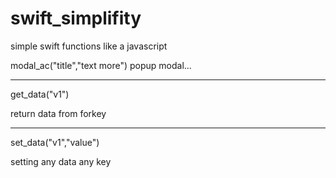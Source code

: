 # swift_simplifity

simple swift functions like a javascript

modal_ac("title","text more")
popup modal...

------

get_data("v1")

return data from forkey

------

set_data("v1","value")

setting any data any key




